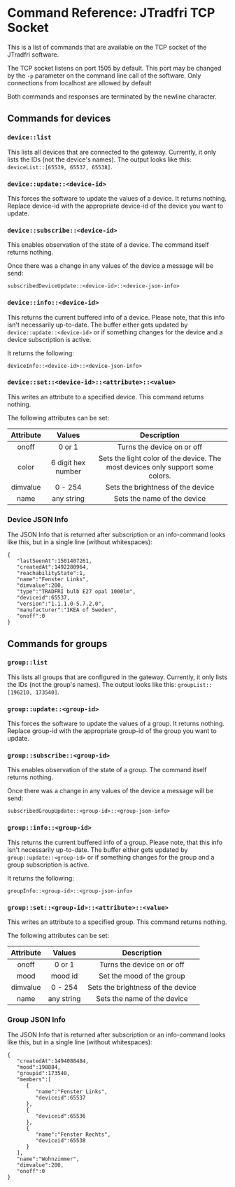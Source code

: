 # Command Reference: JTradfri TCP Socket

This is a list of commands that are available on the TCP socket of the JTradfri software.

The TCP socket listens on port 1505 by default. This port may be changed by the `-p` parameter on the command line call of the software.
Only connections from localhost are allowed by default

Both commands and responses are terminated by the newline character.

## Commands for devices

### `device::list`
This lists all devices that are connected to the gateway. Currently, it only lists the IDs (not the device's names).
The output looks like this: `deviceList::[65539, 65537, 65538]`.

### `device::update::<device-id>`
This forces the software to update the values of a device. It returns nothing.
Replace device-id with the appropriate device-id of the device you want to update.

### `device::subscribe::<device-id>`
This enables observation of the state of a device. The command itself returns nothing.

Once there was a change in any values of the device a message will be send:
```
subscribedDeviceUpdate::<device-id>::<device-json-info>
```

### `device::info::<device-id>`
This returns the current buffered info of a device. Please note, that this info isn't necessarily up-to-date. The buffer either gets updated by `device::update::<device-id>` or if something changes for the device and a device subscription is active.

It returns the following:
```
deviceInfo::<device-id>::<device-json-info>
```

### `device::set::<device-id>::<attribute>::<value>`

This writes an attribute to a specified device. This command returns nothing.

The following attributes can be set:


| Attribute |       Values       |                                   Description                                  |
|:---------:|:------------------:|:------------------------------------------------------------------------------:|
| onoff     | 0 or 1             | Turns the device on or off                                                     |
| color     | 6 digit hex number | Sets the light color of the device. The most devices only support some colors. |
| dimvalue  | 0 - 254            | Sets the brightness of the device                                              |
| name      | any string         | Sets the name of the device                                                    |

### Device JSON Info
The JSON Info that is returned after subscription or an info-command looks like this, but in a single line (without whitespaces):

```
{
   "lastSeenAt":1501407261,
   "createdAt":1492280964,
   "reachabilityState":1,
   "name":"Fenster Links",
   "dimvalue":200,
   "type":"TRADFRI bulb E27 opal 1000lm",
   "deviceid":65537,
   "version":"1.1.1.0-5.7.2.0",
   "manufacturer":"IKEA of Sweden",
   "onoff":0
}
```

## Commands for groups

### `group::list`
This lists all groups that are configured in the gateway. Currently, it only lists the IDs (not the group's names).
The output looks like this: `groupList::[196210, 173540]`.

### `group::update::<group-id>`
This forces the software to update the values of a group. It returns nothing.
Replace group-id with the appropriate group-id of the group you want to update.

### `group::subscribe::<group-id>`
This enables observation of the state of a group. The command itself returns nothing.

Once there was a change in any values of the device a message will be send:
```
subscribedGroupUpdate::<group-id>::<group-json-info>
```

### `group::info::<group-id>`
This returns the current buffered info of a group. Please note, that this info isn't necessarily up-to-date. The buffer either gets updated by `group::update::<group-id>` or if something changes for the group and a group subscription is active.

It returns the following:
```
groupInfo::<group-id>::<group-json-info>
```

### `group::set::<group-id>::<attribute>::<value>`

This writes an attribute to a specified group. This command returns nothing.

The following attributes can be set:


| Attribute |       Values       |                                   Description                                  |
|:---------:|:------------------:|:------------------------------------------------------------------------------:|
| onoff     | 0 or 1             | Turns the device on or off                                                     |
| mood      | mood id            | Set the mood of the group                                                      |
| dimvalue  | 0 - 254            | Sets the brightness of the device                                              |
| name      | any string         | Sets the name of the device                                                    |

### Group JSON Info
The JSON Info that is returned after subscription or an info-command looks like this, but in a single line (without whitespaces):

```
{
   "createdAt":1494088484,
   "mood":198884,
   "groupid":173540,
   "members":[
      {
         "name":"Fenster Links",
         "deviceid":65537
      },
      {
         "deviceid":65536
      },
      {
         "name":"Fenster Rechts",
         "deviceid":65538
      }
   ],
   "name":"Wohnzimmer",
   "dimvalue":200,
   "onoff":0
}
```